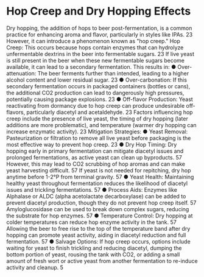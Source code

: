 # Hop Creep and Dry Hopping Effects

Dry hopping, the addition of hops to beer post-fermentation, is a common practice
for enhancing aroma and flavor, particularly in styles like IPAs.
23 However, it can
introduce a phenomenon known as "hop creep."
Hop Creep: This occurs because hops contain enzymes that can hydrolyze
unfermentable dextrins in the beer into fermentable sugars.
23
If live yeast is still
present in the beer when these new fermentable sugars become available, it can lead
to a secondary fermentation. This results in:
● Over-attenuation: The beer ferments further than intended, leading to a higher
alcohol content and lower residual sugar.
23
● Over-carbonation: If this secondary fermentation occurs in packaged containers
(bottles or cans), the additional CO2 production can lead to dangerously high
pressures, potentially causing package explosions.
23
● Off-flavor Production: Yeast reactivating from dormancy due to hop creep can
produce undesirable off-flavors, particularly diacetyl and acetaldehyde.
23
Factors influencing hop creep include the presence of live yeast, the timing of dry
hopping (later additions are more problematic), and temperature (warmer dry
hopping can increase enzymatic activity).
23
Mitigation Strategies:
● Yeast Removal: Pasteurization or filtration to remove all live yeast before
packaging is the most effective way to prevent hop creep.
23
● Dry Hop Timing: Dry hopping early in primary fermentation can mitigate diacetyl
issues and prolonged fermentations, as active yeast can clean up byproducts.
57
However, this may lead to CO2 scrubbing of hop aromas and can make yeast
harvesting difficult.
57
If yeast is not needed for repitching, dry hop anytime before
1-2°P from terminal gravity.
57
● Yeast Health: Maintaining healthy yeast throughout fermentation reduces the
likelihood of diacetyl issues and trickling fermentations.
57
● Process Aids: Enzymes like Alphalase or ALDC (alpha acetolactate
decarboxylase) can be added to prevent diacetyl production, though they do not
prevent hop creep itself.
57 Amyloglucosidase can be used to break down complex
sugars, reducing the substrate for hop enzymes.
57
● Temperature Control: Dry hopping at colder temperatures can reduce hop
enzyme activity in the tank.
57 Allowing the beer to free rise to the top of the
temperature band after dry hopping can promote yeast activity, aiding in diacetyl
reduction and full fermentation.
57
● Salvage Options: If hop creep occurs, options include waiting for yeast to finish
trickling and reducing diacetyl, dumping the bottom portion of yeast, rousing the
tank with CO2, or adding a small amount of fresh wort or active yeast from
another fermentation to re-induce activity and cleanup.
5

